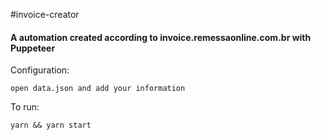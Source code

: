 #invoice-creator

#### A automation created according to invoice.remessaonline.com.br with Puppeteer

Configuration:

`open data.json and add your information`

To run:

`yarn && yarn start`

